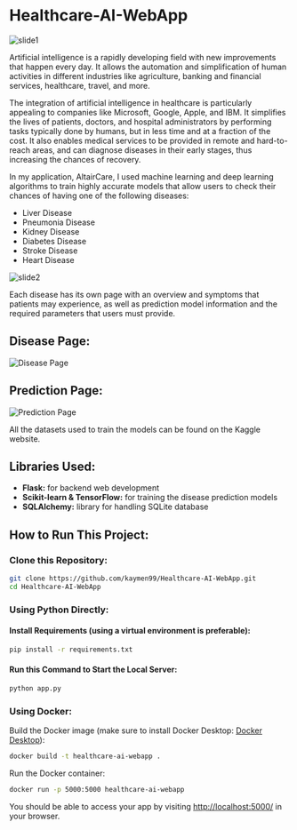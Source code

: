 # Healthcare-AI-WebApp

![slide1](https://user-images.githubusercontent.com/83681204/132836093-c80aca67-b58d-420b-8155-23d1e54d46ac.jpg)


Artificial intelligence is a rapidly developing field with new improvements that happen every day. It allows the automation and simplification of human activities in different industries like agriculture, banking and financial services, healthcare, travel, and more.

The integration of artificial intelligence in healthcare is particularly appealing to companies like Microsoft, Google, Apple, and IBM. It simplifies the lives of patients, doctors, and hospital administrators by performing tasks typically done by humans, but in less time and at a fraction of the cost. It also enables medical services to be provided in remote and hard-to-reach areas, and can diagnose diseases in their early stages, thus increasing the chances of recovery.

In my application, AltairCare, I used machine learning and deep learning algorithms to train highly accurate models that allow users to check their chances of having one of the following diseases:

- Liver Disease
- Pneumonia Disease
- Kidney Disease
- Diabetes Disease
- Stroke Disease
- Heart Disease

![slide2](https://user-images.githubusercontent.com/83681204/132843407-0d59dca9-d0cc-4a3d-a75b-6d995aca761e.jpg)

Each disease has its own page with an overview and symptoms that patients may experience, as well as prediction model information and the required parameters that users must provide.

## Disease Page:

![Disease Page](https://user-images.githubusercontent.com/83681204/159312257-c9382514-bf8a-4dd2-afc6-777e2e0f812d.png)

## Prediction Page:

![Prediction Page](https://user-images.githubusercontent.com/83681204/159312337-8a8f8932-473b-4c66-a7f2-c63f1b045c5b.png)

All the datasets used to train the models can be found on the Kaggle website.

## Libraries Used:

- **Flask:** for backend web development
- **Scikit-learn & TensorFlow:** for training the disease prediction models
- **SQLAlchemy:** library for handling SQLite database

## How to Run This Project:

### Clone this Repository:

```sh
git clone https://github.com/kaymen99/Healthcare-AI-WebApp.git
cd Healthcare-AI-WebApp
```

### Using Python Directly:

#### Install Requirements (using a virtual environment is preferable):

```sh
pip install -r requirements.txt
```

#### Run this Command to Start the Local Server:

```sh
python app.py
```

### Using Docker:

Build the Docker image (make sure to install Docker Desktop: [Docker Desktop](https://www.docker.com/products/docker-desktop/)):

```sh
docker build -t healthcare-ai-webapp .
```

Run the Docker container:

```sh
docker run -p 5000:5000 healthcare-ai-webapp
```

You should be able to access your app by visiting [http://localhost:5000/](http://localhost:5000/) in your browser.
